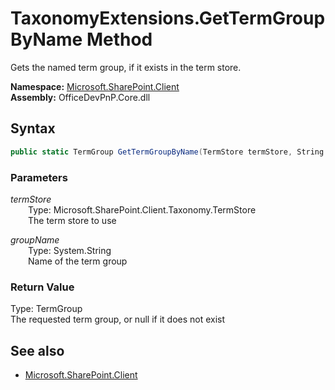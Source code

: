 # TaxonomyExtensions.GetTermGroupByName Method  
Gets the named term group, if it exists in the term store.  

**Namespace:** [Microsoft.SharePoint.Client](Microsoft.SharePoint.Client.md)  
**Assembly:** OfficeDevPnP.Core.dll  
## Syntax
```C#
public static TermGroup GetTermGroupByName(TermStore termStore, String groupName)
```
### Parameters
*termStore*  
&emsp;&emsp;Type: Microsoft.SharePoint.Client.Taxonomy.TermStore  
&emsp;&emsp;The term store to use  

*groupName*  
&emsp;&emsp;Type: System.String  
&emsp;&emsp;Name of the term group  

### Return Value
Type: TermGroup  
The requested term group, or null if it does not exist

## See also
- [Microsoft.SharePoint.Client](Microsoft.SharePoint.Client.md)
